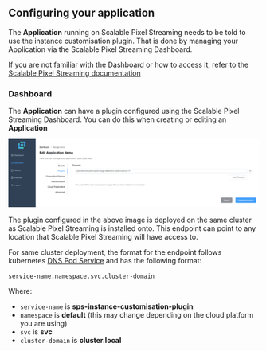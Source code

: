 ## Configuring your application

The **Application** running on Scalable Pixel Streaming needs to be told to use the instance customisation plugin. That is done by managing your Application via the Scalable Pixel Streaming Dashboard.

If you are not familiar with the Dashboard or how to access it, refer to the [Scalable Pixel Streaming documentation](http://docs.beta.scalablestreaming.io/)

### Dashboard

The **Application** can have a plugin configured using the Scalable Pixel Streaming Dashboard. You can do this when creating or editing an **Application**

![Plugin configuration in the Scalable Pixel Streaming Dashboard](./assets/dashboard-plugins.png)

The plugin configured in the above image is deployed on the same cluster as Scalable Pixel Streaming is installed onto. This endpoint can point to any location that Scalable Pixel Streaming will have access to.

For same cluster deployment, the format for the endpoint follows kubernetes [DNS Pod Service](https://kubernetes.io/docs/concepts/services-networking/dns-pod-service/) and has the following format:

```
service-name.namespace.svc.cluster-domain
```

Where:
- `service-name` is **sps-instance-customisation-plugin**
- `namespace` is **default** (this may change depending on the cloud platform you are using)
- `svc` is **svc**
- `cluster-domain` is **cluster.local**

